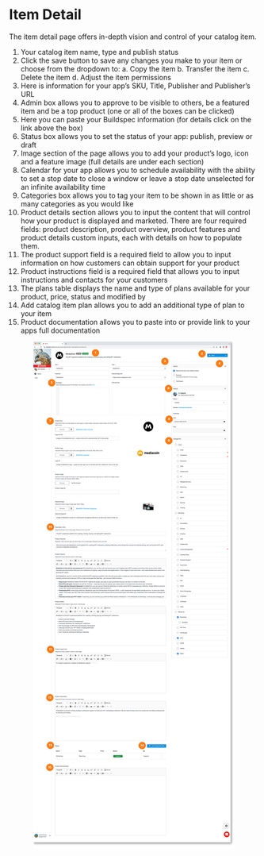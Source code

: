# Item Detail


The item detail page offers in-depth vision and control of your catalog item.

1. Your catalog item name, type and publish status
2. Click the save button to save any changes you make to your item or choose from the dropdown to:
    a. Copy the item
    b. Transfer the item
    c. Delete the item
    d. Adjust the item permissions
3. Here is information for your app’s SKU, Title, Publisher and Publisher’s URL
4. Admin box allows you to approve to be visible to others, be a featured item and be a top product (one or all of the boxes can be clicked)
5. Here you can paste your Buildspec information (for details click on the link above the box)
6. Status box allows you to set the status of your app: publish, preview or draft
7. Image section of the page allows you to add your product’s logo, icon and a feature image (full details are under each section)
8. Calendar for your app allows you to schedule availability with the ability to set a stop date to close a window or leave a stop date unselected for an infinite availability time
9. Categories box allows you to tag your item to be shown in as little or as many categories as you would like
10. Product details section allows you to input the content that will control how your product is displayed and marketed. There are four required fields: product description, product overview, product features and product details custom inputs, each with details on how to populate them.
11. The product support field is a required field to allow you to input  information on how customers can obtain support for your product
12. Product instructions field is a required field that allows you to input instructions and contacts for your customers
13. The plans table displays the name and type of plans available for your product, price, status and modified by
14. Add catalog item plan allows you to add an additional type of plan to your item
15. Product documentation allows you to paste into or provide link to your apps full documentation

<a href="../../../images/marketplace-item-detail-lg.jpg" target="_blank"><img src="../../../images/marketplace-item-detail.jpg" style="margin: auto; display: block"></a>
